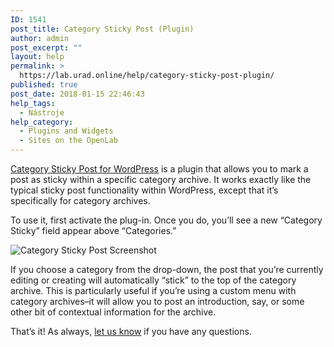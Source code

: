 ```yaml
---
ID: 1541
post_title: Category Sticky Post (Plugin)
author: admin
post_excerpt: ""
layout: help
permalink: >
  https://lab.urad.online/help/category-sticky-post-plugin/
published: true
post_date: 2018-01-15 22:46:43
help_tags:
  - Nástroje
help_category:
  - Plugins and Widgets
  - Sites on the OpenLab
---
```

<div class="entry-content">

<a title="Category Sticky Post" href="http://wordpress.org/extend/plugins/category-sticky-post/">Category Sticky Post for WordPress</a> is a plugin that allows you to mark a post as sticky within a specific category archive. It works exactly like the typical sticky post functionality within WordPress, except that it’s specifically for category archives.

To use it, first activate the plug-in. Once you do, you’ll see a new “Category Sticky” field appear above “Categories.”

<img class="alignnone wp-image-37528 size-full" src="https://openlab.citytech.cuny.edu/wp-content/uploads/2016/07/CategoryStickyPost1.png" alt="Category Sticky Post Screenshot" />

If you choose a category from the drop-down, the post that you’re currently editing or creating will automatically “stick” to the top of the category archive. This is particularly useful if you’re using a custom menu with category archives–it will allow you to post an introduction, say, or some other bit of contextual information for the archive.

That’s it! As always, <a href="http://openlab@citytech.cuny.edu">let us know</a> if you have any questions.

</div>